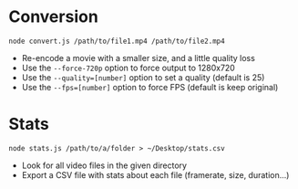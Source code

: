 # Conversion

```
node convert.js /path/to/file1.mp4 /path/to/file2.mp4
```

* Re-encode a movie with a smaller size, and a little quality loss
* Use the `--force-720p` option to force output to 1280x720
* Use the `--quality=[number]` option to set a quality (default is 25)
* Use the `--fps=[number]` option to force FPS (default is keep original)

# Stats

```
node stats.js /path/to/a/folder > ~/Desktop/stats.csv
```

* Look for all video files in the given directory
* Export a CSV file with stats about each file (framerate, size, duration...)
